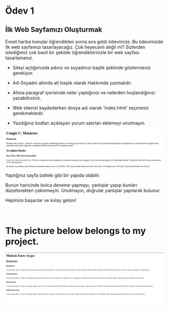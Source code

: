 # Ödev 1

## İlk Web Sayfamızı Oluşturmak

Eveet harika konular öğrendikten sonra sıra geldi ödevimize. Bu ödevimizde ilk web sayfamızı tasarlayacağız. Çok heyecanlı değil mi? Sizlerden istediğimiz çok basit bir şekilde öğrendiklerinizle bir web sayfası tasarlamanız.

* Siteyi açtığımızda adınız ve soyadınızı başlık şeklinde göstermeniz gerekiyor.

* Ad-Soyadın altında alt başlık olarak Hakkımda yazmalıdır.

* Altına paragraf içerisinde neler yaptığınızı ve nelerden hoşlandığınızı yazabilirsiniz.

* Web sitenizi kaydederken dosya adı olarak 'index.html' seçmeniz gerekmektedir.

* Yazdığınız kodları açıklayan yorum satırları eklemeyi unutmayın.

![img](https://raw.githubusercontent.com/Kodluyoruz/taskforce/main/html/odev1/figures/firstwebpage.png)
Yaptığınız sayfa üstteki gibi bir yapıda olabilir.

Bunun haricinde bolca deneme yapmayı, yanlışlar yapıp bunları düzeltmekten çekinmeyin. Unutmayın, doğrular yanlışlar yapılarak bulunur.

Hepinize başarılar ve kolay gelsin!

<br>

# The picture below belongs to my project.

<img src="Project-Image.PNG">
